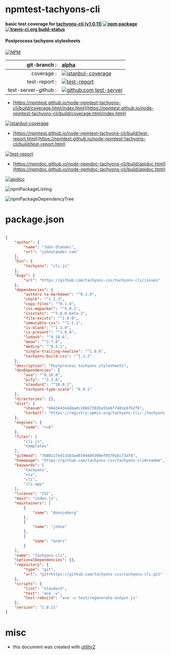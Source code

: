 # npmtest-tachyons-cli

#### basic test coverage for  [tachyons-cli (v1.0.11)](https://github.com/tachyons-css/tachyons-cli#readme)  [![npm package](https://img.shields.io/npm/v/npmtest-tachyons-cli.svg?style=flat-square)](https://www.npmjs.org/package/npmtest-tachyons-cli) [![travis-ci.org build-status](https://api.travis-ci.org/npmtest/node-npmtest-tachyons-cli.svg)](https://travis-ci.org/npmtest/node-npmtest-tachyons-cli)

#### Postprocess tachyons stylesheets

[![NPM](https://nodei.co/npm/tachyons-cli.png?downloads=true&downloadRank=true&stars=true)](https://www.npmjs.com/package/tachyons-cli)

| git-branch : | [alpha](https://github.com/npmtest/node-npmtest-tachyons-cli/tree/alpha)|
|--:|:--|
| coverage : | [![istanbul-coverage](https://npmtest.github.io/node-npmtest-tachyons-cli/build/coverage.badge.svg)](https://npmtest.github.io/node-npmtest-tachyons-cli/build/coverage.html/index.html)|
| test-report : | [![test-report](https://npmtest.github.io/node-npmtest-tachyons-cli/build/test-report.badge.svg)](https://npmtest.github.io/node-npmtest-tachyons-cli/build/test-report.html)|
| test-server-github : | [![github.com test-server](https://npmtest.github.io/node-npmtest-tachyons-cli/GitHub-Mark-32px.png)](https://npmtest.github.io/node-npmtest-tachyons-cli/build/app/index.html) | | build-artifacts : | [![build-artifacts](https://npmtest.github.io/node-npmtest-tachyons-cli/glyphicons_144_folder_open.png)](https://github.com/npmtest/node-npmtest-tachyons-cli/tree/gh-pages/build)|

- [https://npmtest.github.io/node-npmtest-tachyons-cli/build/coverage.html/index.html](https://npmtest.github.io/node-npmtest-tachyons-cli/build/coverage.html/index.html)

[![istanbul-coverage](https://npmtest.github.io/node-npmtest-tachyons-cli/build/screenCapture.buildCi.browser.%252Ftmp%252Fbuild%252Fcoverage.lib.html.png)](https://npmtest.github.io/node-npmtest-tachyons-cli/build/coverage.html/index.html)

- [https://npmtest.github.io/node-npmtest-tachyons-cli/build/test-report.html](https://npmtest.github.io/node-npmtest-tachyons-cli/build/test-report.html)

[![test-report](https://npmtest.github.io/node-npmtest-tachyons-cli/build/screenCapture.buildCi.browser.%252Ftmp%252Fbuild%252Ftest-report.html.png)](https://npmtest.github.io/node-npmtest-tachyons-cli/build/test-report.html)

- [https://npmdoc.github.io/node-npmdoc-tachyons-cli/build/apidoc.html](https://npmdoc.github.io/node-npmdoc-tachyons-cli/build/apidoc.html)

[![apidoc](https://npmdoc.github.io/node-npmdoc-tachyons-cli/build/screenCapture.buildCi.browser.%252Ftmp%252Fbuild%252Fapidoc.html.png)](https://npmdoc.github.io/node-npmdoc-tachyons-cli/build/apidoc.html)

![npmPackageListing](https://npmtest.github.io/node-npmtest-tachyons-cli/build/screenCapture.npmPackageListing.svg)

![npmPackageDependencyTree](https://npmtest.github.io/node-npmtest-tachyons-cli/build/screenCapture.npmPackageDependencyTree.svg)



# package.json

```json

{
    "author": {
        "name": "John Otander",
        "url": "johnotander.com"
    },
    "bin": {
        "tachyons": "cli.js"
    },
    "bugs": {
        "url": "https://github.com/tachyons-css/tachyons-cli/issues"
    },
    "dependencies": {
        "authors-to-markdown": "^0.1.0",
        "chalk": "^1.1.3",
        "copy-files": "^0.1.0",
        "css-mqpacker": "^5.0.1",
        "cssstats": "^3.0.0-beta.2",
        "file-exists": "^2.0.0",
        "immutable-css": "^1.1.2",
        "is-blank": "^1.1.0",
        "is-present": "^1.0.0",
        "lodash": "^4.16.6",
        "meow": "^3.7.0",
        "mkdirp": "^0.5.1",
        "single-trailing-newline": "^1.0.0",
        "tachyons-build-css": "^1.1.2"
    },
    "description": "Postprocess tachyons stylesheets",
    "devDependencies": {
        "ava": "^0.16.0",
        "pify": "^2.3.0",
        "standard": "^10.0.2",
        "tachyons-type-scale": "6.0.1"
    },
    "directories": {},
    "dist": {
        "shasum": "b643443e44badc26bb7392ba55e6f7401e87b2fb",
        "tarball": "https://registry.npmjs.org/tachyons-cli/-/tachyons-cli-1.0.11.tgz"
    },
    "engines": {
        "node": ">=6"
    },
    "files": [
        "cli.js",
        "templates"
    ],
    "gitHead": "7680117ed13583a4039d404309ef057016c73af8",
    "homepage": "https://github.com/tachyons-css/tachyons-cli#readme",
    "keywords": [
        "tachyons",
        "css",
        "cli",
        "cli-app"
    ],
    "license": "ISC",
    "main": "index.js",
    "maintainers": [
        {
            "name": "donnieberg"
        },
        {
            "name": "johno"
        },
        {
            "name": "mrmrs"
        }
    ],
    "name": "tachyons-cli",
    "optionalDependencies": {},
    "repository": {
        "type": "git",
        "url": "git+https://github.com/tachyons-css/tachyons-cli.git"
    },
    "scripts": {
        "lint": "standard",
        "test": "ava -v",
        "test:rebuild": "ava -v test/regenerate-output.js"
    },
    "version": "1.0.11"
}
```



# misc
- this document was created with [utility2](https://github.com/kaizhu256/node-utility2)
